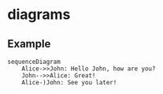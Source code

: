 # diagrams

## Example


```mermaid
sequenceDiagram
    Alice->>John: Hello John, how are you?
    John-->>Alice: Great!
    Alice-)John: See you later!
```
